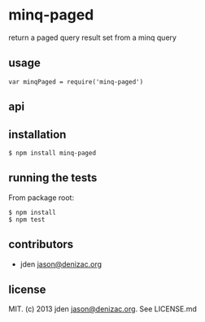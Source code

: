 # minq-paged
return a paged query result set from a minq query

## usage

    var minqPaged = require('minq-paged')

## api


## installation

    $ npm install minq-paged


## running the tests

From package root:

    $ npm install
    $ npm test


## contributors

- jden <jason@denizac.org>


## license

MIT. (c) 2013 jden <jason@denizac.org>. See LICENSE.md
